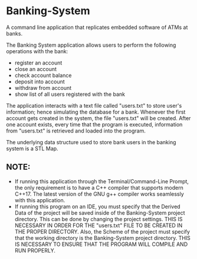 # Banking-System
A command line application that replicates embedded software of ATMs at banks. 

The Banking System application allows users to perform the following operations with the bank:
  * register an account
  * close an account
  * check account balance
  * deposit into account
  * withdraw from account
  * show list of all users registered with the bank

The application interacts with a text file called "users.txt" to store user's information; hence simulating the database 
for a bank. Whenever the first account gets created in the system, the file "users.txt" will be created. After one account exists, every time that the program is executed, information from "users.txt" is retrieved and loaded into the program.

The underlying data structure used to store bank users in the banking system is a STL Map.

## NOTE: 
* If running this application through the Terminal/Command-Line Prompt, the only requirement is to have a C++ compiler that supports modern C++17. The latest version of the GNU g++ compiler works seamlessly with this application.
* If running this program on an IDE, you must specify that the Derived Data of the project will be saved inside of the Banking-System project directory. This can be done by changing the project settings. THIS IS NECESSARY IN ORDER FOR THE "users.txt" FILE TO BE CREATED IN THE PROPER DIRECTORY. Also, the Scheme of the project must specify that the working directory is the Banking-System project directory. THIS IS NECESSARY TO ENSURE THAT THE PROGRAM WILL COMPILE AND RUN PROPERLY.
